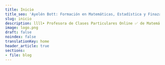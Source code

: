 ```yaml
---
title: Inicio
title_seo: 'Ayelén Bott: Formación en Matemáticas, Estadística y Finazas'
slug: inicio
description: llll➤ Profesora de Clases Particulares Online ✅ de Matemáticas, Estadística y Finanzas 🥇 Capacitación Universitaria y Empresarial.
image: logo.png
draft: false
noindex: false
translationKey: home
header_article: true
sections:
- file: blog
---
```

